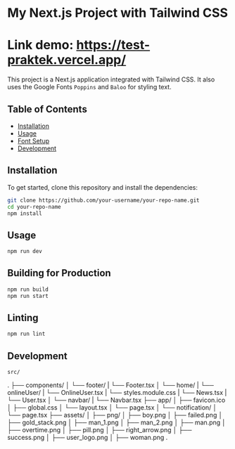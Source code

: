 # My Next.js Project with Tailwind CSS

# Link demo: https://test-praktek.vercel.app/

This project is a Next.js application integrated with Tailwind CSS. It also uses the Google Fonts `Poppins` and `Baloo` for styling text.

## Table of Contents

- [Installation](#installation)
- [Usage](#usage)
- [Font Setup](#font-setup)
- [Development](#development)

## Installation

To get started, clone this repository and install the dependencies:

```bash
git clone https://github.com/your-username/your-repo-name.git
cd your-repo-name
npm install
```

## Usage

```bash
npm run dev
```

## Building for Production

```bash
npm run build
npm run start
```

## Linting

```bash
npm run lint
```

## Development

```
src/
```

.
├── components/
│ └── footer/
| └── Footer.tsx
│ └── home/
| └── onlineUser/
| └── OnlineUser.tsx
| └── styles.module.css
| └── News.tsx
| └── User.tsx
│ └── navbar/
| └── Navbar.tsx
├── app/
│ ├── favicon.ico
│ ├── global.css
│ └── layout.tsx
│ └── page.tsx
│ └── notification/
│ └── page.tsx
├── assets/
│ ├── png/
│ ├── boy.png
│ ├── failed.png
│ ├── gold_stack.png
│ ├── man_1.png
│ ├── man_2.png
│ ├── man.png
│ ├── overtime.png
│ ├── pill.png
│ ├── right_arrow.png
│ ├── success.png
│ ├── user_logo.png
│ ├── woman.png
.
